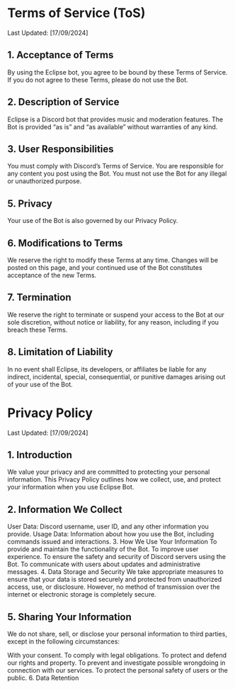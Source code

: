 # Terms of Service (ToS)
Last Updated: [17/09/2024]

## 1. Acceptance of Terms
By using the Eclipse bot, you agree to be bound by these Terms of Service. If you do not agree to these Terms, please do not use the Bot.

## 2. Description of Service
Eclipse is a Discord bot that provides music and moderation features. The Bot is provided “as is” and “as available” without warranties of any kind.

## 3. User Responsibilities
You must comply with Discord’s Terms of Service.
You are responsible for any content you post using the Bot.
You must not use the Bot for any illegal or unauthorized purpose.

## 5. Privacy
Your use of the Bot is also governed by our Privacy Policy.

## 6. Modifications to Terms
We reserve the right to modify these Terms at any time. Changes will be posted on this page, and your continued use of the Bot constitutes acceptance of the new Terms.

## 7. Termination
We reserve the right to terminate or suspend your access to the Bot at our sole discretion, without notice or liability, for any reason, including if you breach these Terms.

## 8. Limitation of Liability
In no event shall Eclipse, its developers, or affiliates be liable for any indirect, incidental, special, consequential, or punitive damages arising out of your use of the Bot.



# Privacy Policy
Last Updated: [17/09/2024]

## 1. Introduction
We value your privacy and are committed to protecting your personal information. This Privacy Policy outlines how we collect, use, and protect your information when you use Eclipse Bot.

## 2. Information We Collect
User Data: Discord username, user ID, and any other information you provide.
Usage Data: Information about how you use the Bot, including commands issued and interactions.
3. How We Use Your Information
To provide and maintain the functionality of the Bot.
To improve user experience.
To ensure the safety and security of Discord servers using the Bot.
To communicate with users about updates and administrative messages.
4. Data Storage and Security
We take appropriate measures to ensure that your data is stored securely and protected from unauthorized access, use, or disclosure. However, no method of transmission over the internet or electronic storage is completely secure.

## 5. Sharing Your Information
We do not share, sell, or disclose your personal information to third parties, except in the following circumstances:

With your consent.
To comply with legal obligations.
To protect and defend our rights and property.
To prevent and investigate possible wrongdoing in connection with our services.
To protect the personal safety of users or the public.
6. Data Retention
